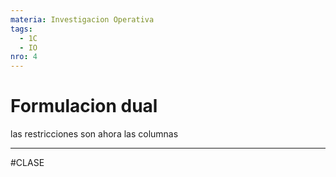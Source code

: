 ```yaml
---
materia: Investigacion Operativa
tags:
  - 1C
  - IO
nro: 4
---
```

# Formulacion dual

las restricciones son ahora las columnas

---
#CLASE 